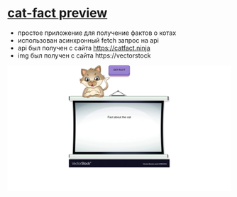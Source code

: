 # [cat-fact preview](https://xant1.github.io/cat-fact/)
- простое приложение для получение фактов о котах
- использован асинхронный fetch запрос на api
- api был получен с сайта https://catfact.ninja
- img был получен с сайта https://vectorstock
 
![gif](https://github.com/Xant1/cat-fact/blob/gh-pages/gif.gif)
